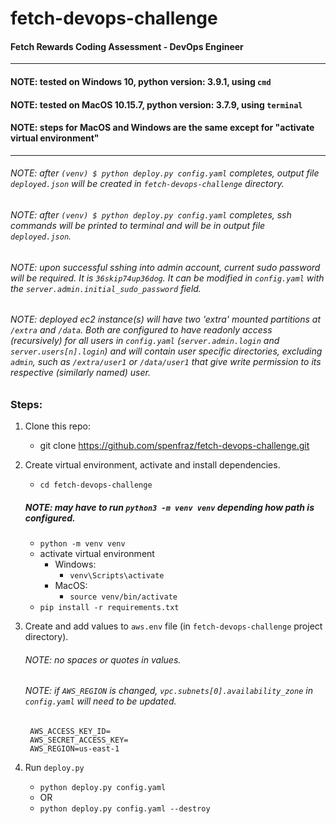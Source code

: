# fetch-devops-challenge
#### Fetch Rewards Coding Assessment - DevOps Engineer
-------

#### NOTE: tested on Windows 10, python version: 3.9.1, using ```cmd```
#### NOTE: tested on MacOS 10.15.7, python version: 3.7.9, using ```terminal```
#### NOTE: steps for MacOS and Windows are the same except for "activate virtual environment"

-------

###### NOTE: after ```(venv) $ python deploy.py config.yaml``` completes, output file ```deployed.json``` will be created in ```fetch-devops-challenge``` directory.
###### NOTE: after ```(venv) $ python deploy.py config.yaml``` completes, ssh commands will be printed to terminal and will be in output file ```deployed.json```.
###### NOTE: upon successful sshing into admin account, current sudo password will be required. It is ```36skip74up36dog```. It can be modified in ```config.yaml``` with the ```server.admin.initial_sudo_password``` field.
###### NOTE: deployed ec2 instance(s) will have two 'extra' mounted partitions at ```/extra``` and ```/data```. Both are configured to have readonly access (recursively) for all users in ```config.yaml``` (```server.admin.login``` and ```server.users[n].login```) and will contain user specific directories, excluding ```admin```, such as ```/extra/user1``` or ```/data/user1``` that give write permission to its respective (similarly named) user.

### Steps:

1. Clone this repo:
    - git clone https://github.com/spenfraz/fetch-devops-challenge.git

2. Create virtual environment, activate and install dependencies.
    - ```cd fetch-devops-challenge```
   ##### NOTE: may have to run ```python3 -m venv venv``` depending how path is configured.
    - ```python -m venv venv```
    - activate virtual environment
      - Windows: 
        - ```venv\Scripts\activate```
      - MacOS:
        - ```source venv/bin/activate``` 
    - ```pip install -r requirements.txt```

3. Create and add values to ```aws.env``` file (in ```fetch-devops-challenge``` project directory).
   ###### NOTE: no spaces or quotes in values.
   ###### NOTE: if ```AWS_REGION``` is changed, ```vpc.subnets[0].availability_zone``` in ```config.yaml``` will need to be updated.

        AWS_ACCESS_KEY_ID=
        AWS_SECRET_ACCESS_KEY=
        AWS_REGION=us-east-1
        
4. Run ```deploy.py```
    - ```python deploy.py config.yaml```
    - OR
    - ```python deploy.py config.yaml --destroy```




